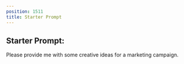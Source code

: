 ```yaml
---
position: 1511
title: Starter Prompt
---
```


## Starter Prompt:

Please provide me with some creative ideas for a marketing campaign.